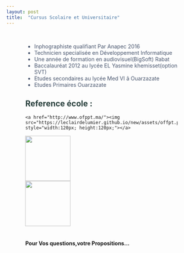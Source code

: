 ```yaml
---
layout: post
title:  "Cursus Scolaire et Universitaire"
---
```


<br>

<ul style="list-style:initial; margin-left:10%; margin-right:10%; text-align:justify; color:#49566e;" >
<li>Inphographiste qualifiant Par Anapec 2016</li>
<li>Technicien specialisée en Développement Informatique</li>
<li>Une année de formation en audiovisuel(BigSoft) Rabat</li>
<li>Baccalauréat 2012 au lycée EL Yasmine khemisset(option SVT)</li>
<li>Etudes secondaires au lycée Med VI â Ouarzazate</li>
<li>Etudes Primaires Ouarzazate</li>
</ul>


<h2 style="color:#273e3b; margin-left:10%; margin-right:10%;">  Reference école :</h2>

<div class="row">
  <div class="col-xs-6" style="margin-left:10%; margin-right:10%;">

  	<a href="http://www.ofppt.ma/"><img src="https://leclairdelumier.github.io/new/assets/offpt.png" style="width:120px; height:120px;"></a>
  	

 </div>
  <div class="col-xs-8"  style="margin-left:10%; margin-right:10%;">

<a href="www.espegic.ma"/>
<img src="https://leclairdelumier.github.io/new/assets/espegic.jpg" style="width:120px; height:120px;">
</a>	
  </div>


  <div class="col-xs-10"  style="margin-left:10%; margin-right:10%;">
  <a href="www.multihexa-meknes.ma/"/>
	<img src="https://leclairdelumier.github.io/new/assets/multihexa.jpg" style="width:120px; height:120px;" >
	</a>
  </div>




</div>


<br>


<h4 style=" margin-left:10%; margin-right:10%;">Pour Vos questions,votre Propositions...</h4><br>
<div id="disqus_thread" style="margin-left:25px; margin-right:25px;"></div>
<script>

/**
*  RECOMMENDED CONFIGURATION VARIABLES: EDIT AND UNCOMMENT THE SECTION BELOW TO INSERT DYNAMIC VALUES FROM YOUR PLATFORM OR CMS.
*  LEARN WHY DEFINING THESE VARIABLES IS IMPORTANT: https://disqus.com/admin/universalcode/#configuration-variables*/
/*
var disqus_config = function () {
this.page.url = PAGE_URL;  // Replace PAGE_URL with your page's canonical URL variable
this.page.identifier = PAGE_IDENTIFIER; // Replace PAGE_IDENTIFIER with your page's unique identifier variable
};
*/
(function() { // DON'T EDIT BELOW THIS LINE
var d = document, s = d.createElement('script');
s.src = '//anas4dev.disqus.com/embed.js';
s.setAttribute('data-timestamp', +new Date());
(d.head || d.body).appendChild(s);
})();
</script>



